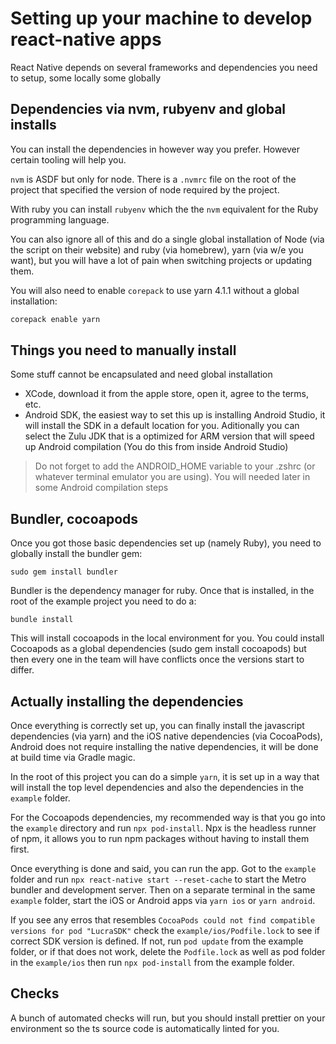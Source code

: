 # Setting up your machine to develop react-native apps

React Native depends on several frameworks and dependencies you need to setup, some locally some globally

## Dependencies via nvm, rubyenv and global installs

You can install the dependencies in however way you prefer. However certain tooling will help you.

`nvm` is ASDF but only for node. There is a `.nvmrc` file on the root of the project that specified the version of node required by the project.

With ruby you can install `rubyenv` which the the `nvm` equivalent for the Ruby programming language.

You can also ignore all of this and do a single global installation of Node (via the script on their website) and ruby (via homebrew), yarn (via w/e you want), but you will have a lot of pain when switching projects or updating them.

You will also need to enable `corepack` to use yarn 4.1.1 without a global installation:

```sh
corepack enable yarn
```

## Things you need to manually install

Some stuff cannot be encapsulated and need global installation

- XCode, download it from the apple store, open it, agree to the terms, etc.
- Android SDK, the easiest way to set this up is installing Android Studio, it will install the SDK in a default location for you. Aditionally you can select the Zulu JDK that is a optimized for ARM version that will speed up Android compilation (You do this from inside Android Studio)

> Do not forget to add the ANDROID_HOME variable to your .zshrc (or whatever terminal emulator you are using). You will needed later in some Android compilation steps

## Bundler, cocoapods

Once you got those basic dependencies set up (namely Ruby), you need to globally install the bundler gem:

```
sudo gem install bundler
```

Bundler is the dependency manager for ruby. Once that is installed, in the root of the example project you need to do a:

```
bundle install
```

This will install cocoapods in the local environment for you. You could install Cocoapods as a global dependencies (sudo gem install cocoapods) but then every one in the team will have conflicts once the versions start to differ.

## Actually installing the dependencies

Once everything is correctly set up, you can finally install the javascript dependencies (via yarn) and the iOS native dependencies (via CocoaPods), Android does not require installing the native dependencies, it will be done at build time via Gradle magic.

In the root of this project you can do a simple `yarn`, it is set up in a way that will install the top level dependencies and also the dependencies in the `example` folder.

For the Cocoapods dependencies, my recommended way is that you go into the `example` directory and run `npx pod-install`. Npx is the headless runner of npm, it allows you to run npm packages without having to install them first.

Once everything is done and said, you can run the app. Got to the `example` folder and run `npx react-native start --reset-cache` to start the Metro bundler and development server. Then on a separate terminal in the same `example` folder, start the iOS or Android apps via `yarn ios` or `yarn android`.

If you see any erros that resembles `CocoaPods could not find compatible versions for pod "LucraSDK"` check the `example/ios/Podfile.lock` to see if correct SDK version is defined. If not, run `pod update` from the example folder, or if that does not work, delete the `Podfile.lock` as well as pod folder in the `example/ios` then run `npx pod-install` from the example folder.

## Checks

A bunch of automated checks will run, but you should install prettier on your environment so the ts source code is automatically linted for you.
